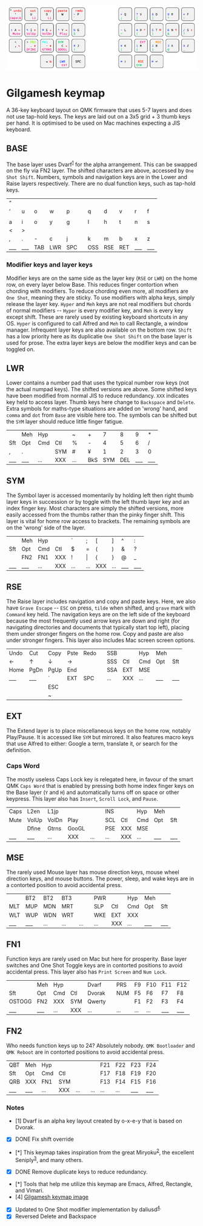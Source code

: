 ![Gilgamesh keymap image](https://github.com/gilgameshone/gilgamesh-layout/blob/main/Gilgamesh-whole.drawio.png)

# Gilgamesh keymap
A 36-key keyboard layout on QMK firmware that uses 5-7 layers and does not use tap-hold keys. 
The keys are laid out on a 3x5 grid + 3 thumb keys per hand. It is optimised to be used on Mac machines expecting a JIS keyboard.

## BASE

The base layer uses Dvarf<sup>[1](https://o-x-e-y.github.io/layouts/dvarf/index.html)</sup> for the alpha arrangement. This can be swapped on the fly via FN2 layer.
The shifted characters are above, accessed by `One Shot Shift`. 
Numbers, symbols and navigation keys are in the Lower and Raise layers respectively.
There are no dual function keys, such as tap-hold keys.

|   |   |   |   |   |   |   |   |   |   |   |
|---|---|---|---|---|---|---|---|---|---|---|
| “ |   |   |   |   |   |   |   |   |   |   |
| ‘ | u | o | w | p |   | q | d | v | r | f |
|   |   |   |   |   |   |   |   |   |   |   |
| a | i | o | y | g |   | l | h | t | n | s |
| < | > |   |   |   |   |   |   |   |   |   |
| , | . | - | c | j |   | k | m | b | x | z |
|___|___|TAB|LWR|SPC|   |OSS|RSE|RET|___|___|

### Modifier keys and layer keys

Modifier keys are on the same side as the layer key (`RSE` or `LWR`) on the home row, on every layer below Base. This reduces finger contortion when chording with modifiers. To reduce chording even more, all modifiers are `One Shot`, meaning they are sticky. To use modifiers with alpha keys, simply release the layer key. `Hyper` and `Meh` keys are not real modifiers but chords of normal modifiers -- `Hyper` is every modifier key, and `Meh` is every key except shift. These are rarely used by existing keyboard shortcuts in any OS. `Hyper` is configured to call Alfred and `Meh` to call Rectangle, a window manager. Infrequent layer keys are also available on the bottom row. `Shift` has a low priority here as its duplicatie `One Shot Shift` on the base layer is used for prose. The extra layer keys are below the modifier keys and can be toggled on.

## LWR

Lower contains a number pad that uses the typical number row keys (not the actual numpad keys). The shifted versions are above. Some shifted keys have been modified from normal JIS to reduce redundancy. `XXX` indicates key held to access layer. Thumb keys here change to `Backspace` and `Delete`. Extra symbols for maths-type situations are added on 'wrong' hand, and `comma` and `dot` from `Base` are visible here too. The symbols can be shifted but the `SYM` layer should reduce little finger fatigue.

|   |   |   |   |   |   |   |   |   |   |   |
|---|---|---|---|---|---|---|---|---|---|---|
|   |Meh|Hyp|   | ~ |   | + | 7 | 8 | 9 | * |
|Sft|Opt|Cmd|Ctl| % |   | - | 4 | 5 | 6 | / |
| , | . |   |SYM| # |   | ¥ | 1 | 2 | 3 | 0 |
|___|___|...|XXX|...|   |BkS|SYM|DEL|___|___|

## SYM

The Symbol layer is accessed momentarily by holding left then right thumb layer keys in succession or by toggle with the left thumb layer key and an index finger key. Most characters are simply the shifted versions, more easily accessed from the thumbs rather than the pinky finger shift. This layer is vital for home row access to brackets. The remaining symbols are on the 'wrong' side of the layer.

|   |   |   |   |   |   |   |   |   |   |   |
|---|---|---|---|---|---|---|---|---|---|---|
|   |Meh|Hyp|   | ` |   | ; | [ | ] | ^ | : |
|Sft|Opt|Cmd|Ctl| $ |   | = | ( | ) | & | ? |
|   |FN2|FN1|XXX| ! |   | \|| { | } | @ | _ |
|___|___|...|XXX|...|   |...|XXX|...|___|___|


## RSE

The Raise layer includes navigation and copy and paste keys.
Here, we also have `Grave Escape` -- `ESC` on press, `tilde` when shifted, and `grave` mark with `Command` key held.
The navigation keys are on the left side of the keyboard because the most frequently used arrow keys are down and right (for navigating directories and documents that typically start top left), placing them under stronger fingers on the home row. Copy and paste are also under stronger fingers. This layer also includes Mac screen screen options.

|   |   |   |   |   |   |   |   |   |   |   |
|---|---|---|---|---|---|---|---|---|---|---|
|Undo|Cut |Copy|Pste|Redo||SSB|   |Hyp|Meh|   | 
|←   |↑   |↓   |→   |   ||SSS|Ctl|Cmd|Opt|Sft| 
|Home|PgDn|PgUp|End |   ||SSA|EXT|MSE|   |   |
|___|___| ` |EXT|SPC|   |...|XXX|...|___|___|
|   |   |ESC|   |   |   |   |   |   |   |   |
|   |   |~  |   |   |   |   |   |   |   |   |

## EXT

The Extend layer is to place miscellaneous keys on the home row, notably Play/Pause. It is accessed like `SYM` but mirrored. 
It also features macro keys that use Alfred to either: Google a term, translate it, or search for the definition.

### Caps Word
The mostly useless Caps Lock key is relegated here, in favour of the smart QMK `Caps Word` that is enabled by pressing both home index finger keys on the Base layer (`Y` and `H`) and automatically turns off on space or other keypress. This layer also has `Insert`, `Scroll Lock`, and `Pause`.

|   |   |   |   |   |   |   |   |   |   |   |
|---|---|---|---|---|---|---|---|---|---|---|
|Caps|L2en|L1jp||   |   |INS|   |Hyp|Meh|   | 
|Mute|VolUp|VolDn|Play|| |SCL|Ctl|Cmd|Opt|Sft| 
|    |Dfine|Gtrns|GooGL|||PSE|XXX|MSE|   |   |
|___|___|...|XXX|...|   |...|XXX|...|___|___|

## MSE

The rarely used Mouse layer has mouse direction keys, mouse wheel direction keys, and mouse buttons. The power, sleep, and wake keys are in a contorted position to avoid accidental press. 

|   |   |   |   |   |   |   |   |   |   |   |
|---|---|---|---|---|---|---|---|---|---|---|
|   |BT2|BT2|BT3|   |   |PWR|   |Hyp|Meh|   |
|MLT|MUP|MDN|MRT|   |   |SLP|Ctl|Cmd|Opt|Sft|
|WLT|WUP|WDN|WRT|   |   |WKE|EXT|XXX|   |   |
|___|___|...|...|...|   |...|XXX|...|___|___|

## FN1

Function keys are rarely used on Mac but here for prosperity. Base layer switches and One Shot Toggle keys are in contorted positions to avoid accidental press. This layer also has `Print Screen` and `Num Lock`.

|   |   |   |   |   |   |   |   |   |   |   |
|---|---|---|---|---|---|---|---|---|---|---|
|   |Meh|Hyp|   |Dvarf|    |PRS|F9 |F10|F11|F12|
|Sft|Opt|Cmd|Ctl|Dvorak|   |NUM|F5 | F6| F7| F8|
|OSTOGG|FN2|XXX|SYM|Qwerty||   |F1 | F2| F3| F4|
|___|___|...|XXX|...|   |...|...|...|___|___|

## FN2

Who needs function keys up to 24? Absolutely nobody. `QMK Bootloader` and `QMK Reboot` are in contorted positions to avoid accidental press.

|   |   |   |   |   |   |   |   |   |   |   |
|---|---|---|---|---|---|---|---|---|---|---|
|QBT|Meh|Hyp|   |   |   |   |F21|F22|F23|F24|
|Sft|Opt|Cmd|Ctl|   |   |   |F17|F18|F19|F20|
|QRB|XXX|FN1|SYM|   |   |   |F13|F14|F15|F16|
|___|___|...|XXX|...|   |...|...|...|___|___|

### Notes

 - [1] Dvarf is an alpha key layout created by o-x-e-y that is based on Dvorak.
 - [x] DONE Fix shift override
 - [*] This keymap takes inspiration from the great Miryoku<sup>[2](https://github.com/manna-harbour/miryoku)</sup>, the excellent Seniply<sup>[3](https://stevep99.github.io/seniply/)</sup>, and many others.
 - [x] DONE Remove duplicate keys to reduce redundancy.
 - [*] Tools that help me utilize this keymap are Emacs, Alfred, Rectangle, and Vimari.
 - [4] [Gilgamesh keymap image](https://github.com/gilgameshone/gilgamesh-layout/blob/main/Gilgamesh-layers.drawio.png)
 - [x] Updated to One Shot modifier implementation by daliusd<sup>[4](https://blog.ffff.lt/posts/callum-layers/).
 - [x] Reversed Delete and Backspace
